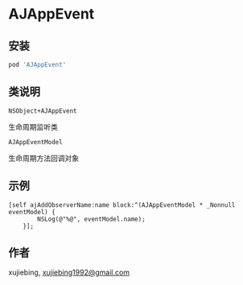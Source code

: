 # AJAppEvent

## 安装

```ruby
pod 'AJAppEvent'
```

## 类说明

`NSObject+AJAppEvent`

生命周期监听类

`AJAppEventModel`

生命周期方法回调对象

## 示例

```
[self ajAddObserverName:name block:^(AJAppEventModel * _Nonnull eventModel) {
        NSLog(@"%@", eventModel.name);
    }];
```



## 作者

xujiebing, xujiebing1992@gmail.com
